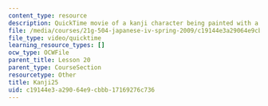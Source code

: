 ```yaml
---
content_type: resource
description: QuickTime movie of a kanji character being painted with a brush.
file: /media/courses/21g-504-japanese-iv-spring-2009/c19144e3a29064e9cbbb17169276c736_Kanji25.mov
file_type: video/quicktime
learning_resource_types: []
ocw_type: OCWFile
parent_title: Lesson 20
parent_type: CourseSection
resourcetype: Other
title: Kanji25
uid: c19144e3-a290-64e9-cbbb-17169276c736
---
```

